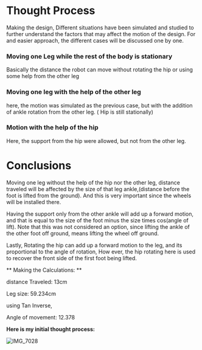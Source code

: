# Thought Process

Making the design, Different situations have been simulated and studied to further understand the factors that may affect the motion of the design.
For and easier approach, the different cases will be discussed one by one.

### Moving one Leg while the rest of the body is stationary
Basically the distance the robot can move without rotating the hip or using some help from the other leg

### Moving one leg with the help of the other leg
here, the motion was simulated as the previous case, but with the addition of ankle rotation from the other leg. ( Hip is still stationally)

### Motion with the help of the hip
Here, the support from the hip were allowed, but not from the other leg.

# Conclusions
Moving one leg without the help of the hip nor the other leg, distance traveled will be affected by the size of that leg ankle,(distance before the foot is lifted from the ground). And this is very important since the wheels will be installed there.

Having the support only from the other ankle will add up a forward motion, and that is equal to the size of the foot minus the size times cos(angle of lift). Note that this was not considered an option, since lifting the ankle of the other foot off ground, means lifting the wheel off ground.

Lastly, Rotating the hip can add up a forward motion to the leg, and its proportional to the angle of rotation, How ever, the hip rotating here is used to recover the front side of the first foot being lifted.

** Making the Calculations: **

distance Traveled: 13cm

Leg size: 59.234cm

using Tan Inverse,

Angle of movement: 12.378

**Here is my initial thought process:**


![IMG_7028](https://user-images.githubusercontent.com/109004035/178127757-d5f4758f-5040-4f94-9131-7bf97bbcdc55.jpg)


